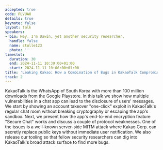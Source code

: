 ```yaml
---
accepted: true
code: FLVUA8
details: true
keynote: false
layout: talk
speakers:
- bio: Hey. I'm Dawin, yet another security researcher.
  handle: false
  name: stulle123
  photo: ''
timeslot:
  duration: 30
  end: 2024-11-11 10:30:00+01:00
  start: 2024-11-11 10:00:00+01:00
title: 'Leaking Kakao: How a Combination of Bugs in KakaoTalk Compromises User Privacy'
track: 2
---
```


KakaoTalk is the WhatsApp of South Korea with more than 100 million downloads from the Google Playstore.
In this talk we show how multiple vulnerabilities in a chat app can lead to the disclosure of users' messages.
We start by showing an account takeover "one-click" exploit in KakaoTalk's regular chat room without breaking cryptography or escaping the app's sandbox.
Next, we present how the app's end-to-end encryption feature "Secure Chat" works and discuss a couple of protocol weaknesses.
One of the issues is a well-known server-side MITM attack where Kakao Corp.
can secretly replace public keys without immediate user notification.
We also release our tooling so that fellow security researchers can dig into KakaoTalk's broad attack surface to find more bugs.